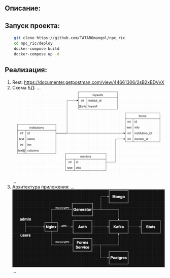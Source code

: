 ## Описание:


## Запуск проекта:

```bash
    git clone https://github.com/TATAROmangol/npc_ric 
    cd npc_ric/deploy
    docker-compose build
    docker-compose up -d
```


## Реализация:
1. Rest: https://documenter.getpostman.com/view/44661306/2sB2xBDVvX
2. Схема БД:
...
    <img src="./media_for_readme/схема_бд.png" alt="Схема базы данных" width="600"/>
...
3. Архитектура приложения:
...
    <img src="./media_for_readme/архитектура.png" alt="Архитектура приложения" width="600"/>
...

